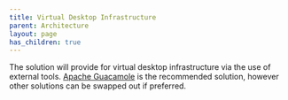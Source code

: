 ```yaml
---
title: Virtual Desktop Infrastructure
parent: Architecture
layout: page
has_children: true
---
```


The solution will provide for virtual desktop infrastructure via the use of external tools. [Apache Guacamole](./Virtual-Desktop-Infrastructure/Apache-Guacamole.md) is the recommended solution, however other solutions can be swapped out if preferred.

